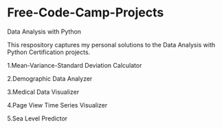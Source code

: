 # Free-Code-Camp-Projects

Data Analysis with Python

This respository captures my personal solutions to the Data Analysis with Python Certification projects.

1.Mean-Variance-Standard Deviation Calculator

2.Demographic Data Analyzer

3.Medical Data Visualizer

4.Page View Time Series Visualizer

5.Sea Level Predictor
